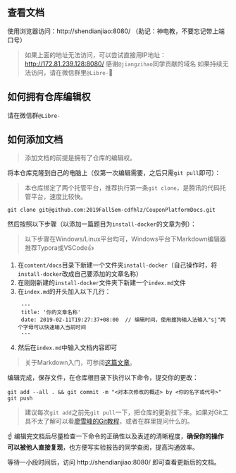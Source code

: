 ## 查看文档

使用浏览器访问：http://shendianjiao:8080/ （助记：神电教，不要忘记带上端口号）

> 如果上面的地址无法访问，可以尝试直接用IP地址：http://172.81.239.128:8080/
> 感谢`@jiangzihao`同学贡献的域名
> 如果持续无法访问，请在微信群里`@Libre-`:handshake:

## 如何拥有仓库编辑权

请在微信群`@Libre-`

## 如何添加文档

> 添加文档的前提是拥有了仓库的编辑权。

将本仓库克隆到自己的电脑上（仅第一次编辑需要，之后只需`git pull`即可）：

> 本仓库绑定了两个托管平台，推荐执行第一条`git clone`，是腾讯的代码托管平台，速度比较快。

```shell
git clone git@github.com:2019FallSem-cdfhlz/CouponPlatformDocs.git
```

然后按照以下步骤（以添加一篇题目为`install-docker`的文章为例）：

> 以下步骤在Windows/Linux平台均可，Windows平台下Markdown编辑器推荐Typora或VSCode:thumbsup:

1. 在`content/docs`目录下新建一个文件夹`install-docker`（自己操作时，将`install-docker`改成自己要添加的文章名称）
2. 在刚刚新建的`install-docker`文件夹下新建一个`index.md`文件
3. 在`index.md`的开头加入以下几行：
   ```shell
    ---
    title: '你的文章名称'
    date: 2019-02-11T19:27:37+08:00  // 编辑时间，使用搜狗输入法输入"sj"两个字母可以快速输入当前时间
    ---
   ```
4. 然后在`index.md`中输入文档内容即可

> 关于Markdown入门，可参阅[这篇文章](https://www.jianshu.com/p/191d1e21f7ed)。

编辑完成，保存文件，在仓库根目录下执行以下命令，提交你的更改：

```shell
git add --all . && git commit -m "<对本次修改的概述> by <你的名字或代号>"
git push
```

> 建议每次`git add`之前先`git pull`一下，把仓库的更新拉下来。如果对Git工具不太了解可以看[廖雪峰的Git教程](https://www.liaoxuefeng.com/wiki/896043488029600)，或者在群里提问什么的。

:point_up: 编辑完文档后尽量检查一下命令的正确性以及表述的清晰程度，**确保你的操作可以被他人直接复现**，也方便写实验报告的同学查阅，提高沟通效率。

等待一小段时间后，访问 http://shendianjiao:8080/ 即可查看更新后的文档。
